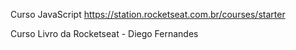 Curso JavaScript
https://station.rocketseat.com.br/courses/starter

Curso Livro da Rocketseat - Diego Fernandes
